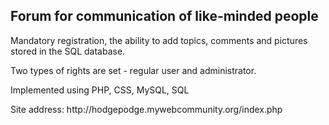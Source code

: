 <h2>Forum for communication of like-minded people</h2>

<p>Mandatory registration, the ability to add topics, comments and pictures stored in the SQL database.</p>
<p>Two types of rights are set - regular user and administrator.</p>
<p>Implemented using PHP, CSS, MySQL, SQL</p>

<p>Site address: http://hodgepodge.mywebcommunity.org/index.php</p>